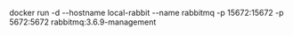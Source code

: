 docker run -d --hostname local-rabbit --name rabbitmq -p 15672:15672 -p 5672:5672 rabbitmq:3.6.9-management